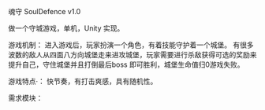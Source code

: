 魂守 SoulDefence v1.0

做一个守城游戏，单机，Unity 实现。

游戏机制：
进入游戏后，玩家扮演一个角色，有着技能守护着一个城堡。
有很多波数的敌人从四面八方向城堡走来进攻城堡，玩家需要进行杀敌获得可选的奖励来提升自己，守住城堡并且打倒最后boss 即可胜利，城堡生命值归0游戏失败。

游戏特点·：
快节奏，有打击爽感，具有随机性。

需求模块：